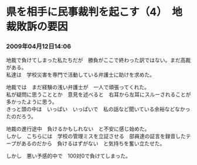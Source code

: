 # 県を相手に民事裁判を起こす（4）　地裁敗訴の要因
### 2009年04月12日14:06

地裁で負けてしまった私たちだが　勝負がここで終わった訳ではない。まだ高裁がある。  
私達は　学校災害を専門で活動している弁護士に助けを求めた。

地裁では　まだ経験の浅い弁護士が　一人で頑張ってくれた。  
私が疑問に思うこととか　意見を述べると　右耳から左耳にスルーされることが　多かったように思う。  
きっと頭の中は　いっぱい　いっぱいで　私の話など聞いている余裕などなかったのだろう。

地裁の進行途中　負けるかもしれない　と不安に感じ始めた。  
しかし　こちらには　学校の管理ミスを立証させる　部員達の証言を録音したテープがあるのだから　負けるはずがない　と気持ちを奮い立たせた。

しかし　悪い予感的中で　100対0で負けてしまった。
